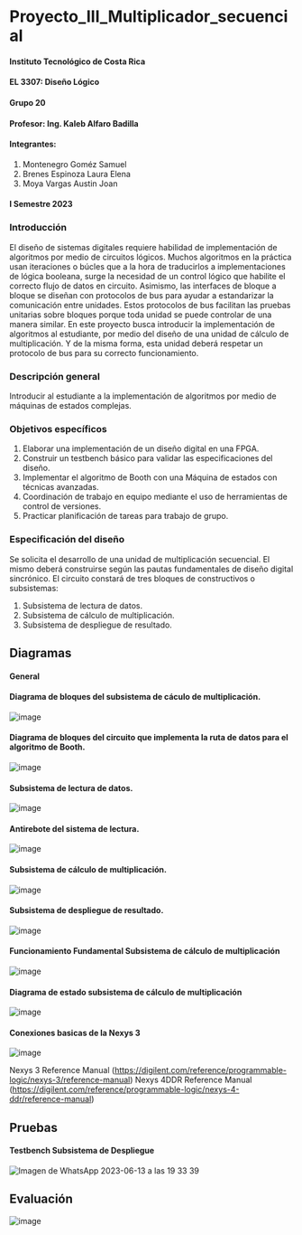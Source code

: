 # Proyecto_III_Multiplicador_secuencial


#### Instituto Tecnológico de Costa Rica
#### EL 3307: Diseño Lógico
#### Grupo 20
#### Profesor: Ing. Kaleb Alfaro Badilla

#### Integrantes:
1. Montenegro Goméz Samuel
2. Brenes Espinoza Laura Elena
3. Moya Vargas Austin Joan

#### I Semestre 2023

### Introducción

El diseño de sistemas digitales requiere habilidad de implementación de algoritmos por medio de circuitos lógicos. Muchos algoritmos en la práctica usan iteraciones o búcles que a la hora de traducirlos a implementaciones de lógica booleana, surge la necesidad de un control lógico que habilite el correcto flujo de datos en circuito. Asimismo, las interfaces de bloque a bloque se diseñan con protocolos de bus para ayudar a estandarizar la comunicación entre unidades. Estos protocolos de bus facilitan las pruebas unitarias sobre bloques porque toda unidad se puede controlar de una manera similar. 
En este proyecto busca introducir la implementación de algoritmos al estudiante, por medio del diseño de una unidad de cálculo de multiplicación. Y de la misma forma, esta unidad deberá respetar un protocolo de bus para su correcto funcionamiento.

### Descripción general
Introducir al estudiante a la implementación de algoritmos por medio de máquinas de estados complejas.

### Objetivos específicos
1. Elaborar una implementación de un diseño digital en una FPGA.
2. Construir un testbench básico para validar las especificaciones del diseño.
3. Implementar el algoritmo de Booth con una Máquina de estados con técnicas avanzadas.
4. Coordinación de trabajo en equipo mediante el uso de herramientas de control de versiones.
5. Practicar planificación de tareas para trabajo de grupo.

### Especificación del diseño
Se solicita el desarrollo de una unidad de multiplicación secuencial. El mismo deberá construirse según las pautas fundamentales de diseño digital sincrónico. El circuito constará de tres bloques de constructivos o subsistemas:

1. Subsistema de lectura de datos.
2. Subsistema de cálculo de multiplicación.
3. Subsistema de despliegue de resultado.

## Diagramas

#### General

#### Diagrama de bloques del subsistema de cáculo de multiplicación. 
![image](https://github.com/Lauritabrenes/Proyecto_III_Multiplicador_secuencial/assets/111261878/e6bed718-10ae-493c-83e7-54cb4a1c47ca)


#### Diagrama de bloques del circuito que implementa la ruta de datos para el algoritmo de Booth.
![image](https://github.com/Lauritabrenes/Proyecto_III_Multiplicador_secuencial/assets/111261878/9b136262-e761-4318-b44a-6ebc5ce8ec63)


#### Subsistema de lectura de datos.
![image](https://github.com/Lauritabrenes/Proyecto_III_Multiplicador_secuencial/assets/111261878/66ae4bd9-f638-46eb-8274-319ddfae830c)

#### Antirebote del sistema de lectura.
![image](https://github.com/Lauritabrenes/Proyecto_III_Multiplicador_secuencial/assets/111261878/dd8f6c72-817e-4ae7-b4f2-16354970ee48)


#### Subsistema de cálculo de multiplicación.
![image](https://github.com/Lauritabrenes/Proyecto_III_Multiplicador_secuencial/assets/111261878/a809c3c4-3fcf-44f0-9b13-14c2659b7427)


#### Subsistema de despliegue de resultado.
![image](https://github.com/Lauritabrenes/Proyecto_III_Multiplicador_secuencial/assets/111261878/e31789c4-abd2-4d1a-a804-ba160610a7a4)


#### Funcionamiento Fundamental Subsistema de cálculo de multiplicación
![image](https://github.com/Lauritabrenes/Proyecto_III_Multiplicador_secuencial/assets/111261878/3d1a6627-8844-4ed2-8c0e-c00b04f43f65)


#### Diagrama de estado subsistema de cálculo de multiplicación
![image](https://github.com/Lauritabrenes/Proyecto_III_Multiplicador_secuencial/assets/111259804/4f5f1859-ad17-4a25-ac58-c3a7157185eb)


#### Conexiones basicas de la Nexys 3
![image](https://github.com/Lauritabrenes/Proyecto_III_Multiplicador_secuencial/assets/111261878/dac17467-469d-4d02-8e8e-5ea7f5ead801)

Nexys 3 Reference Manual (https://digilent.com/reference/programmable-logic/nexys-3/reference-manual)
Nexys 4DDR Reference Manual (https://digilent.com/reference/programmable-logic/nexys-4-ddr/reference-manual)

## Pruebas
#### Testbench Subsistema de Despliegue 
![Imagen de WhatsApp 2023-06-13 a las 19 33 39](https://github.com/Lauritabrenes/Proyecto_III_Multiplicador_secuencial/assets/111261878/1a4dda38-660c-426f-b58a-a89e143225ca)




## Evaluación
![image](https://github.com/Lauritabrenes/Proyecto_III_Multiplicador_secuencial/assets/111261878/08a09e69-5356-4cb2-a14f-5b99b2a7fd17)

